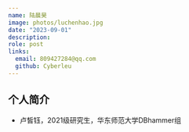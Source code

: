 ```yaml
---
name: 陆晨昊
image: photos/luchenhao.jpg
date: "2023-09-01"
description: 
role: post
links:
  email: 809427284@qq.com
  github: Cyberleu
---
```


## 个人简介

- 卢皙钰，2021级研究生，华东师范大学DBhammer组